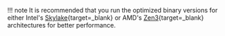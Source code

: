 !!! note
    It is recommended that you run the optimized binary versions for either Intel's [Skylake](https://www.intel.com/content/www/us/en/products/platforms/details/skylake-u-y.html){target=\_blank} or AMD's [Zen3](https://www.amd.com/en/technologies/zen-core){target=\_blank} architectures for better performance.
